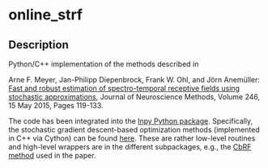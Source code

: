 online_strf
===========

Description
-----------------
Python/C++ implementation of the methods described in

Arne F. Meyer, Jan-Philipp Diepenbrock, Frank W. Ohl, and Jörn Anemüller: [Fast and robust estimation of spectro-temporal receptive fields using stochastic approximations](http://dx.doi.org/10.1016/j.jneumeth.2015.02.009), Journal of Neuroscience Methods, Volume 246, 15 May 2015, Pages 119-133.

The code has been integrated into the [lnpy Python package](https://github.com/arnefmeyer/lnpy). Specifically, the stochastic gradient descent-based optimization methods (implemented in C++ via Cython) can be found [here](https://github.com/arnefmeyer/lnpy/blob/master/lnpy/learn/sgd.py). These are rather low-level routines and high-level wrappers are in the different subpackages, e.g., the [CbRF method](https://github.com/arnefmeyer/lnpy/blob/master/lnpy/lnb/cbrf.py) used in the paper.

